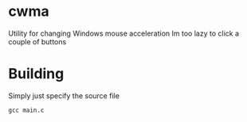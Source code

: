 # cwma
Utility for changing Windows mouse acceleration
Im too lazy to click a couple of buttons

# Building
Simply just specify the source file
```
gcc main.c
```
